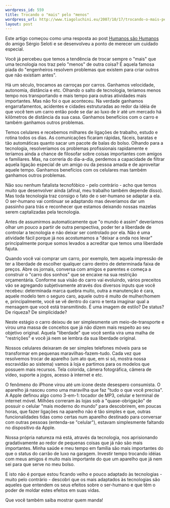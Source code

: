```yaml
--- 
wordpress_id: 559
title: Trocando o "mais" pelo "menos"
wordpress_url: http://www.tiagoluchini.eu/2007/10/17/trocando-o-mais-pelo-menos/
layout: post
---
```

Este artigo começou como uma resposta ao post [Humanos são Humanos](http://slsnake.wordpress.com/2007/10/16/humanos-sao-humanos/) do amigo Sérgio Seloti e se desenvolveu a ponto de merecer um cuidado especial.

Você já percebeu que temos a tendência de trocar sempre o "mais" que uma tecnologia nos traz pelo "menos" de outra coisa? É aquela famosa piada do "engenheiros resolvem problemas que existem para criar outros que não existiam antes".

Há um século, trocamos as carroças por carros. Ganhamos velocidade, autonomia, distância e etc. Olhando o salto de tecnologia, teríamos menos tempo nos transportando e mais tempo para outras atividades mais importantes. Mas não foi o que aconteceu. Na verdade ganhamos engarrafamentos, acidentes e cidades estruturadas ao redor da idéia de que você tem um carro então pode se dar ao luxo de ir até um mercado há kilômetros de distância da sua casa. Ganhamos benefícios com o carro e também ganhamos outros problemas.

Temos celulares e recebemos milhares de ligações de trabalho, estudo e rotina todos os dias. As comunicações ficaram rápidas, fáceis, baratas e tão automáticas quanto sacar um pacote de balas do bolso. Olhando para a tecnologia, resolveríamos os problemas profissionais rapidamente e teríamos ainda a chance de filosofar sobre coisas importantes com amigos e familiares. Mas, na correria do dia-a-dia, perdemos a capacidade de filtrar aquela ligação especial de um amigo ou da pessoa amada e de aproveitar aquele tempo. Ganhamos benefícios com os celulares mas também ganhamos outros problemas.

Não sou nenhum fatalista tecnofóbico - pelo contrário - acho que temos muito que desenvolver ainda (afinal, meu trabalho também depende disso). Mas toda tecnologia traz consigo o fato de o ser-humano se adaptar a ela. O ser-humano vai continuar se adaptando mas deveríamos dar um passinho para trás e reconhecer que estamos deixando nossas mazelas serem captalizadas pela tecnologia.

Antes de assumirmos automaticamente que "o mundo é assim" deveríamos olhar um pouco a partir de outra perspectiva, poder ter a liberdade de controlar a tecnologia e não deixar ser controlado por ela. Não é uma atividade fácil porque já nos acostumamos a "deixar a onda nos levar" principalmente porque somos levados a acreditar que temos uma liberdade fajuta.

Quando você vai comprar um carro, por exemplo, tem aquela impressão de ter a liberdade de escolher qualquer carro dentro de determinada faixa de preços. Abre os jornais, conversa com amigos e parentes e começa a construir o "carro dos sonhos" que se encaixe na sua restrição orçamentária. Conforme sua visão do carro vai evoluindo, vários preceitos vão se agregando subjetivamente através dos diversos inputs que você recebeu: determinada marca quebra muito, outra a manutenção é cara, aquele modelo tem o seguro caro, aquele outro é muito de mulher/homem e, principalmente, você se vê dentro do carro e tenta imaginar qual a mensagem que você está transmitindo. É uma imagem de estilo? De status? De riqueza? De simplicidade?

Neste estágio o carro deixou de ser simplesmente um meio-de-transporte e virou uma massa de conceitos que já não dizem mais respeito ao seu objetivo original. Aquela "liberdade" que você sentia vira uma malha de "restrições" e você já nem se lembra da sua liberdade original.

Nossos celulares deixaram de ser simples telefones móveis para se transformar em pequenas maravilhas-fazem-tudo. Cada vez que resolvemos trocar de aparelho (um ato que, em si só, mostra nossa escravidão ao sistema) vamos à loja e partimos para os modelos que possuem mais recursos. Tela colorida, câmera fotográfica, câmera de vídeo, suporte a jogos, acesso à internet e etc.

O fenômeno do iPhone virou até um ícone deste desespero consumista. O aparelho já nasceu como uma maravilha que faz "tudo o que você precisa". A Apple definou algo como 3-em-1: tocador de MP3, celular e terminal de internet móvel. Milhões correram às lojas sob a "quase-obrigação" de possuir o celular "mais moderno do mundo" para descobrirem, em poucas horas, que fazer ligações na aparelho não é tão simples e que, outras funcionalidades tidas como certas num aparelho destinado para conversar com outras pessoas (entenda-se "celular"), estavam simplesmente faltando no dispositivo da Apple.

Nossa própria natureza má está, através da tecnologia, nos aprisionando gradativamente ao redor de pequenas coisas que já não são mais importantes. Minha saúde e meu tempo em família são mais importantes do que o status do carrão de luxo na garagem. Investir tempo trocando idéias com meus amigos é muito mais importante do que um aparelho que já nem sei para que serve no meu bolso.

E isto não é porque estou ficando velho e pouco adaptado às tecnologias - muito pelo contrário - descobri que os mais adaptados às tecnologias são aqueles que entendem os seus efeitos sobre o ser-humano e que têm o poder de moldar estes efeitos em suas vidas.

Que você também saiba mostrar quem manda!
